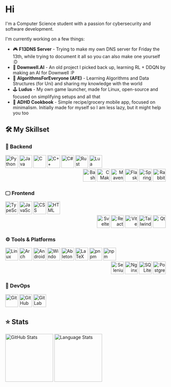 # Hi

I'm a Computer Science student with a passion for cybersecurity and software development.

I'm currently working on a few things:
- 🎮 **F13DNS Server** - Trying to make my own DNS server for Friday the 13th, while trying to document it all so you can also make one yourself :D
- 🤖 **Downwell.AI** - An old project I picked back up, learning RL + DDQN by making an AI for Downwell :P
- 🧩 **AlgorithmsForEveryone (AFE)** - Learning Algorithms and Data Structures (for Uni) and sharing my knowledge with the world
- 🕹️ **Ludus** - My own game launcher, made for Linux, open-source and focused on simplifying setups and all that
- 📱 **ADHD Cookbook** - Simple recipe/grocery mobile app, focused on minimalism. Initially made for myself so I am less lazy, but it might help you too

## 🛠 My Skillset
### 🔧 Backend
<div align="left">
  <img src="https://skillicons.dev/icons?i=python" height="40" alt="Python"/>
  <img src="https://skillicons.dev/icons?i=java" height="40" alt="Java"/>
  <img src="https://skillicons.dev/icons?i=c" height="40" alt="C"/>
  <img src="https://skillicons.dev/icons?i=cpp" height="40" alt="C++"/>
  <img src="https://skillicons.dev/icons?i=cs" height="40" alt="C#"/>
  <img src="https://skillicons.dev/icons?i=rust" height="40" alt="Rust"/>
  <img src="https://skillicons.dev/icons?i=lua" height="40" alt="Lua"/>
</div>

<div align="right">
  <img src="https://skillicons.dev/icons?i=bash" height="40" alt="Bash"/>
  <img src="https://skillicons.dev/icons?i=cmake" height="40" alt="CMake"/>
  <img src="https://skillicons.dev/icons?i=maven" height="40" alt="Maven"/>
  <img src="https://skillicons.dev/icons?i=flask" height="40" alt="Flask"/>
  <img src="https://skillicons.dev/icons?i=spring" height="40" alt="Spring Boot"/>
  <img src="https://skillicons.dev/icons?i=rabbitmq" height="40" alt="RabbitMQ"/>
</div>

### 🖵 Frontend
<div align="left">
  <img src="https://skillicons.dev/icons?i=ts" height="40" alt="TypeScript"/>
  <img src="https://skillicons.dev/icons?i=js" height="40" alt="JavaScript"/>
  <img src="https://skillicons.dev/icons?i=css" height="40" alt="CSS"/>
  <img src="https://skillicons.dev/icons?i=html" height="40" alt="HTML"/>
</div>

<div align="right">
  <img src="https://skillicons.dev/icons?i=svelte" height="40" alt="Svelte"/>
  <img src="https://skillicons.dev/icons?i=react" height="40" alt="React"/>
  <img src="https://skillicons.dev/icons?i=vite" height="40" alt="Vite"/>
  <img src="https://skillicons.dev/icons?i=tailwind" height="40" alt="TailwindCSS"/>
  <img src="https://skillicons.dev/icons?i=qt" height="40" alt="Qt"/>
</div>

### ⚙️ Tools & Platforms
<div align="left">
  <img src="https://skillicons.dev/icons?i=linux" height="40" alt="Linux"/>
  <img src="https://skillicons.dev/icons?i=arch" height="40" alt="Arch"/>
  <img src="https://skillicons.dev/icons?i=androidstudio" height="40" alt="Android Studio"/>
  <img src="https://skillicons.dev/icons?i=windows" height="40" alt="Windows"/>
  <img src="https://skillicons.dev/icons?i=ableton" height="40" alt="Ableton"/>
  <img src="https://skillicons.dev/icons?i=latex" height="40" alt="LaTeX"/>
  <img src="https://skillicons.dev/icons?i=pnpm" height="40" alt="pnpm"/>
  <img src="https://skillicons.dev/icons?i=npm" height="40" alt="npm"/>
</div>

<div align="right">
  <img src="https://skillicons.dev/icons?i=selenium" height="40" alt="Selenium"/>
  <img src="https://skillicons.dev/icons?i=nginx" height="40" alt="Nginx"/>
  <img src="https://skillicons.dev/icons?i=sqlite" height="40" alt="SQLite"/>
  <img src="https://skillicons.dev/icons?i=postgres" height="40" alt="PostgreSQL"/>
</div>

### 🧪 DevOps
<div align="left">
  <img src="https://skillicons.dev/icons?i=git" height="40" alt="Git"/>
  <img src="https://skillicons.dev/icons?i=github" height="40" alt="GitHub"/>
  <img src="https://skillicons.dev/icons?i=gitlab" height="40" alt="GitLab"/>
</div>

## ⭐ Stats
<div align="left">
  <img src="https://github-readme-stats.vercel.app/api?username=MihaiStreames&theme=graywhite&show_icons=true&hide_border=true&count_private=true" height=150 alt="GitHub Stats" />
  <img src="https://github-readme-stats.vercel.app/api/top-langs/?username=MihaiStreames&theme=graywhite&show_icons=true&hide_border=true&layout=compact" height=150 alt="Language Stats" />
</div>
